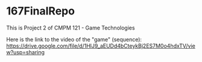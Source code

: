 # 167FinalRepo

This is Project 2 of CMPM 121 - Game Technologies

Here is the link to the video of the "game" (sequence): https://drive.google.com/file/d/1HlJ9_aEUDd4bCteykBj2ES7M0o4hdxTV/view?usp=sharing
 
